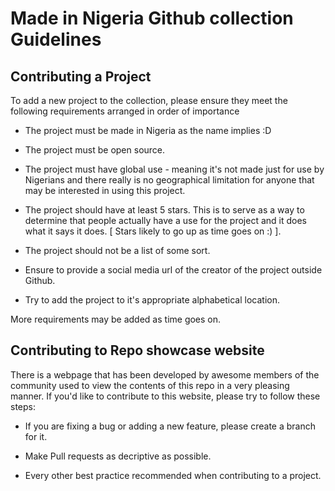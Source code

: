 # Made in Nigeria Github collection Guidelines

## Contributing a Project

To add a new project to the collection, please ensure they meet the following requirements arranged in order of importance

* The project must be made in Nigeria as the name implies :D

* The project must be open source.

* The project must have global use - meaning it's not made just for use by Nigerians and there really is no geographical limitation for anyone that may be interested in using this project.

* The project should have at least 5 stars. This is to serve as a way to determine that people actually have a use for the project and it does what it says it does. [ Stars likely to go up as time goes on :) ].

* The project should not be a list of some sort.

* Ensure to provide a social media url of the creator of the project outside Github.

* Try to add the project to it's appropriate alphabetical location.

More requirements may be added as time goes on.


## Contributing to Repo showcase website

There is a webpage that has been developed by awesome members of the community used to view the contents of this repo in a very pleasing manner. If you'd like to contribute to this website, please try to follow these steps:

* If you are fixing a bug or adding a new feature, please create a branch for it.

* Make Pull requests as decriptive as possible.

* Every other best practice recommended when contributing to a project.


